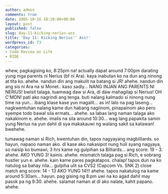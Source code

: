 ```yaml
---
author: admin
comments: true
date: 2005-10-16 18:20:00+00:00
layout: post
published: false
slug: day-11-kicking-nerius-ass
title: 'Day 11: Kicking Nerius'' Ass!'
wordpress_id: 73
categories:
- Code Review on Life
- RIDE
---
```


whew, pagkagising ko, 8:25pm na! actually dapat around 7:00pm darating yung mga parents ni Nerius (bf ni Ara). kaya inabutan ko na dun ang ninong at tita ko. ahehe. nandun din ang makulit na batang si JR! ahehe. nandun din ang sis ni Ara na si Monet.. kaso sadly... NANG INJAN ANG PARENTS NI NERIUS! bwisit talaga. tuamwag daw si Ara, di daw mahagilap si Nerius! OH C'MON! pati ako nagrindi ang tenga. buti nalang kalmado si ninong nung time na yun... ibang klase kase yun magalit... as in! lalo na pag laseng... nagkwentuhan nalang kame dun habang nagiinom, pinapainom ako pero syempe todo bawal sila ermats... ahehe. sa labas lang naman talaga ako nakakinom e. ahehe. imalis na sila around 10:30... wag lang papakita samin yung Nerius na yun dahil di sya makakauwi ng walang sakit sa katawan! bwehehe.

tumawag naman si Rich, kwentuhan din, tapos nagyayang magbilliards. so hayun, napaoo naman ako. di kase ako nakasipot nung huli syang nagyaya, so naisip ko bumawi, 3 hrs kame ng gulpihan sa Billiards... ang score: 19 - 3. ahehe. AKO YUNG 3! kainis. ahehe. mismatch talaga pag si Rich, e sobrang hustler yun e. ahehe. kain kame pares pagkatapos. chalap! tapos dun na ko natulog sa bahay nila... gulpiha ulit sa CVS2 (Capcom Vs. SNK 2) close match ang score: 14 - 13 AKO YUNG 14!!! ahehe. tapos nakatulog na kame around 5:30am... hayun. pag gising ng 8:pm uwi na ko agad dahil may pasok pa ng 9:30. ahehe. salamat naman at di ako nalate, kahit papano. ahehe.
